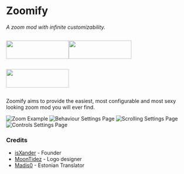 # Zoomify
*A zoom mod with infinite customizability.*

<div style="display: flex; flex-direction: row; flex-wrap: wrap">
<p><a title="Fabric API" href="https://www.curseforge.com/minecraft/mc-mods/fabric-api" target="_blank" rel="noopener noreferrer"><img style="display: block; margin-left: auto; margin-right: auto;" src="https://i.imgur.com/Ol1Tcf8.png" alt="" width="171" height="50" /></a></p>
<p><a title="Fabric Language Kotlin" href="https://minecraft.curseforge.com/projects/fabric-language-kotlin" target="_blank" rel="noopener noreferrer"><img style="display: block; margin-left: auto; margin-right: auto;" src="https://i.imgur.com/c1DH9VL.png" alt="" width="171" height="50" /></a></p>
<p><a title="Mod Menu" href="https://www.curseforge.com/minecraft/mc-mods/modmenu" target="_blank" rel="noopener noreferrer"><img style="display: block; margin-left: auto; margin-right: auto;" src="https://dl.isxander.dev/badges/requires-mod-menu.png" alt="" width="171" height="50" /></a></p>
</div>

Zoomify aims to provide the easiest, most configurable and most sexy looking zoom mod you will ever find.

![Zoom Example](https://i.imgur.com/IkNZEpW.gif)
![Behaviour Settings Page](https://i.imgur.com/EzQ272C.png)
![Scrolling Settings Page](https://i.imgur.com/qr3enFh.png)
![Controls Settings Page](https://i.imgur.com/pSr5Cjp.png)

### Credits
- [isXander](https://github.com/isXander) - Founder
- [MoonTidez](https://github.com/MoonTidez) - Logo designer
- [Madis0](https://github.com/Madis0) - Estonian Translator
